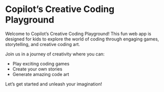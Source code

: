 # Copilot’s Creative Coding Playground

Welcome to Copilot’s Creative Coding Playground! This fun web app is designed for kids to explore the world of coding through engaging games, storytelling, and creative coding art. 

Join us in a journey of creativity where you can:
- Play exciting coding games
- Create your own stories
- Generate amazing code art

Let’s get started and unleash your imagination!
